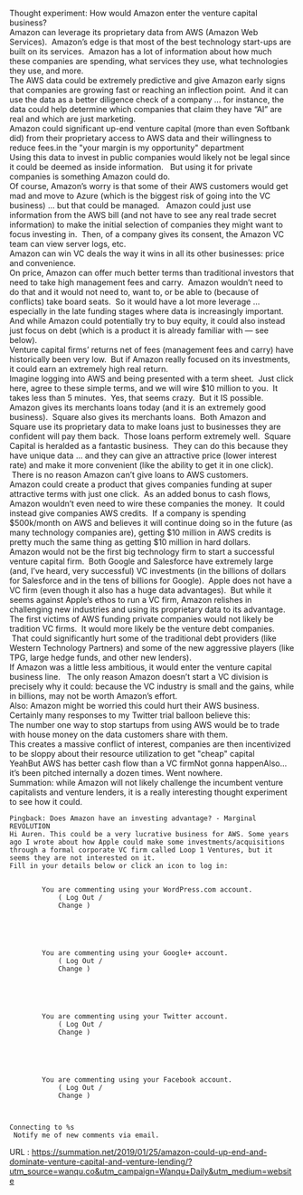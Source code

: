   Thought experiment: How would Amazon enter the venture capital business?     
    Amazon can leverage its proprietary data from AWS (Amazon Web Services).  Amazon’s edge is that most of the best technology start-ups are built on its services.  Amazon has a lot of information about how much these companies are spending, what services they use, what technologies they use, and more.    
    The AWS data could be extremely predictive and give Amazon early signs that companies are growing fast or reaching an inflection point.  And it can use the data as a better diligence check of a company … for instance, the data could help determine which companies that claim they have “AI” are real and which are just marketing.     
    Amazon could significant up-end venture capital (more than even Softbank did) from their proprietary access to AWS data and their willingness to reduce fees.in the "your margin is my opportunity" department  
    Using this data to invest in public companies would likely not be legal since it could be deemed as inside information.   But using it for private companies is something Amazon could do.     
    Of course, Amazon’s worry is that some of their AWS customers would get mad and move to Azure (which is the biggest risk of going into the VC business) … but that could be managed.   Amazon could just use information from the AWS bill (and not have to see any real trade secret information) to make the initial selection of companies they might want to focus investing in.  Then, of a company gives its consent, the Amazon VC team can view server logs, etc.    
    Amazon can win VC deals the way it wins in all its other businesses: price and convenience.   
    On price, Amazon can offer much better terms than traditional investors that need to take high management fees and carry.  Amazon wouldn’t need to do that and it would not need to, want to, or be able to (because of conflicts) take board seats.  So it would have a lot more leverage … especially in the late funding stages where data is increasingly important.  
    And while Amazon could potentially try to buy equity, it could also instead just focus on debt (which is a product it is already familiar with — see below).     
    Venture capital firms’ returns net of fees (management fees and carry) have historically been very low.  But if Amazon really focused on its investments, it could earn an extremely high real return.     
    Imagine logging into AWS and being presented with a term sheet.  Just click here, agree to these simple terms, and we will wire $10 million to you.  It takes less than 5 minutes.  Yes, that seems crazy.  But it IS possible.     
    Amazon gives its merchants loans today (and it is an extremely good business).  Square also gives its merchants loans.  Both Amazon and Square use its proprietary data to make loans just to businesses they are confident will pay them back.  Those loans perform extremely well.  Square Capital is heralded as a fantastic business.  They can do this because they have unique data … and they can give an attractive price (lower interest rate) and make it more convenient (like the ability to get it in one click).  There is no reason Amazon can’t give loans to AWS customers.   
    Amazon could create a product that gives companies funding at super attractive terms with just one click.  As an added bonus to cash flows, Amazon wouldn’t even need to wire these companies the money.  It could instead give companies AWS credits.  If a company is spending $500k/month on AWS and believes it will continue doing so in the future (as many technology companies are), getting $10 million in AWS credits is pretty much the same thing as getting $10 million in hard dollars.   
    Amazon would not be the first big technology firm to start a successful venture capital firm.  Both Google and Salesforce have extremely large (and, I’ve heard, very successful) VC investments (in the billions of dollars for Salesforce and in the tens of billions for Google).  Apple does not have a VC firm (even though it also has a huge data advantages).  But while it seems against Apple’s ethos to run a VC firm, Amazon relishes in challenging new industries and using its proprietary data to its advantage.   
    The first victims of AWS funding private companies would not likely be tradition VC firms.  It would more likely be the venture debt companies.  That could significantly hurt some of the traditional debt providers (like Western Technology Partners) and some of the new aggressive players (like TPG, large hedge funds, and other new lenders).     
    If Amazon was a little less ambitious, it would enter the venture capital business line.   The only reason Amazon doesn’t start a VC division is precisely why it could: because the VC industry is small and the gains, while in billions, may not be worth Amazon’s effort.   
    Also: Amazon might be worried this could hurt their AWS business.  Certainly many responses to my Twitter trial balloon believe this:   
    The number one way to stop startups from using AWS would be to trade with house money on the data customers share with them.  
    This creates a massive conflict of interest, companies are then incentivized to be sloppy about their resource utilization to get "cheap" capital  
    YeahBut AWS has better cash flow than a VC firmNot gonna happenAlso… it’s been pitched internally a dozen times. Went nowhere.  
    Summation: while Amazon will not likely challenge the incumbent venture capitalists and venture lenders, it is a really interesting thought experiment to see how it could.   
      
    Pingback: Does Amazon have an investing advantage? - Marginal REVOLUTION   
    Hi Auren. This could be a very lucrative business for AWS. Some years ago I wrote about how Apple could make some investments/acquisitions through a formal corporate VC firm called Loop 1 Ventures, but it seems they are not interested on it.  
    Fill in your details below or click an icon to log in:  
    

			You are commenting using your WordPress.com account.			
				( Log Out / 
				Change )
			

  
    

			You are commenting using your Google+ account.			
				( Log Out / 
				Change )
			

  
    

			You are commenting using your Twitter account.			
				( Log Out / 
				Change )
			

  
    

			You are commenting using your Facebook account.			
				( Log Out / 
				Change )
			

  
    Connecting to %s  
     Notify me of new comments via email.  
     

  
      
      
    
  URL : https://summation.net/2019/01/25/amazon-could-up-end-and-dominate-venture-capital-and-venture-lending/?utm_source=wanqu.co&utm_campaign=Wanqu+Daily&utm_medium=website